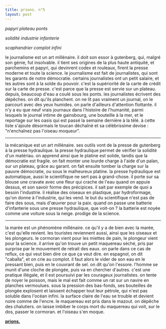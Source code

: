 ```yaml
---
title: prions. n°5
layout: post
---
```


*papyri plateau ponts*

*solidité industrie infanterie*

*scaphandrier complot infini*

le journalisme est un art millénaire. il doit son essor à gutenberg, qui, malgré son génie, fut insolvable. il tient ses origines de la plus haute antiquité, et parchemins et papyri, qui devinrent codex et rouleaux, firent la presse moderne et toute la science. le journalisme est fait de journalistes, qui sont les garants de notre démocratie. certains journalistes ont un petit salaire, et les autres sont à la solde du pouvoir. c'est la supériorité de la carte de crédit sur la carte de presse. c'est parce que la presse est servie sur un plateau. depuis, beaucoup d'eau a coulé sous les ponts. les journalistes écrivent des dépêches. on dit qu'ils planchent. on ne lit pas vraiment un journal, on le parcourt avec des yeux humides. on parle d'ailleurs d'attention flottante. il n'y a eu que neuf vrais journaux dans l'histoire de l'humanité, parmi lesquels le journal intime de gainsbourg, une bouteille à la mer, et le reportage sur les oasis qui est passé la semaine dernière à la télé. à cette liste s'ajoute désormais le toucan déchaîné et sa célèbrissime devise : "n'enchaînez pas l'oiseau moqueur".

---

la mécanique est un art millénaire. ses outils vont de la presse de gutenberg à la presse hydraulique. la presse hydraulique permet de vérifier la solidité d'un matériau. on apprend ainsi que le platine est solide, tandis que la démocratie est fragile. on fait monter une lourde charge à l'aide d'un palan, sur un plateau, grâce au garant. on fait ensuite tomber la charge sur la pauvre démocratie, ou sous le malheureux platine. la presse hydraulique est automatique, aussi le scientifique ne sert pas à grand-chose. il porte sur sa blouse une cravate avec une fleur qui crache de l'eau quand on appuie dessus, et son savoir forme des précipices. il sait par exemple de quoi a besoin l'industrie. il réalise des oiseaux en plastique, par hydroformage, qu'on donne à l'industrie, qui les vend. le but du scientifique n'est pas de faire des sous, mais d'œuvrer pour la paix. quand on passe une batterie d'infanterie sous une presse hydraulique, que voit-on ? la batterie est noyée comme une voiture sous la neige. prodige de la science.

---

la marée est un phénomène millénaire. ce qu'il y a de bien avec la marée, c'est qu'elle revient. les touristes reviennent aussi, ainsi que les oiseaux et les plongeurs. le cormoran vient pour les miettes de pain, le plongeur vient pour la science. il arrive qu'on trouve un petit maquereau séché, pris par surprise par le mouvement de retrait des eaux. on parle dans ce cas de reflux, ce qui veut bien dire ce que ça veut dire. en espagnol, on dit "caballa", et on crie au complot. il faut alors le vider de son eau en le pressant bien, puis en le couvrant de sel. on dit qu'on l'essore. l'homme se munit d'une cloche de plongée, puis va en chercher d'autres. c'est une pratique illégale, et il est poursuivi par les courageux journalistes. on tente de noyer le poisson, mais le mal est fait comme un rat sur un navire en planches vermoulues. sous la pression des bas-fonds, ses bouteilles de plongée explosent et laissent échapper tout leur pétrole, qui n'est pas soluble dans l'océan infini. la surface claire de l'eau se trouble et devient noire comme de l'encre. le maquereau est pris dans le mazout. on dépêche des chalutiers. on laisse imbiber le corps mort du maquereau qui voit, sur le dos, passer le cormoran. et l'oiseau s'en moque.

[**prions.**](../prions.html)
